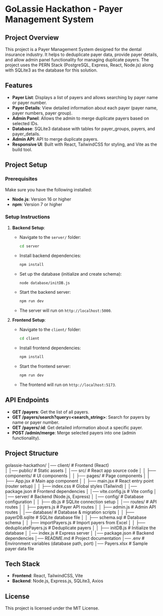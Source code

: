 # GoLassie Hackathon - Payer Management System

## Project Overview
This project is a Payer Management System designed for the dental insurance industry. It helps to deduplicate payer data, provide payer details, and allow admin panel functionality for managing duplicate payers. The project uses the PERN Stack (PostgreSQL, Express, React, Node.js) along with SQLite3 as the database for this solution.

## Features
- **Payer List**: Displays a list of payers and allows searching by payer name or payer number.
- **Payer Details**: View detailed information about each payer (payer name, payer numbers, payer group).
- **Admin Panel**: Allows the admin to merge duplicate payers based on selected IDs.
- **Database**: SQLite3 database with tables for payer_groups, payers, and payer_details.
- **Admin API**: API to merge duplicate payers.
- **Responsive UI**: Built with React, TailwindCSS for styling, and Vite as the build tool.

## Project Setup

### Prerequisites
Make sure you have the following installed:
- **Node.js**: Version 16 or higher
- **npm**: Version 7 or higher

### Setup Instructions
1. **Backend Setup**:
   - Navigate to the `server/` folder:
     ```bash
     cd server
     ```
   - Install backend dependencies:
     ```bash
     npm install
     ```
   - Set up the database (initialize and create schema):
     ```bash
     node database/initDB.js
     ```
   - Start the backend server:
     ```bash
     npm run dev
     ```
   - The server will run on `http://localhost:5000`.

2. **Frontend Setup**:
   - Navigate to the `client/` folder:
     ```bash
     cd client
     ```
   - Install frontend dependencies:
     ```bash
     npm install
     ```
   - Start the frontend server:
     ```bash
     npm run dev
     ```
   - The frontend will run on `http://localhost:5173`.

## API Endpoints
- **GET /payers**: Get the list of all payers.
- **GET /payers/search?query=<search_string>**: Search for payers by name or payer number.
- **GET /payers/:id**: Get detailed information about a specific payer.
- **POST /admin/merge**: Merge selected payers into one (admin functionality).

## Project Structure
golassie-hackathon/
│── client/                       # Frontend (React)<br>
│   │── public/                   # Static assets
│   │── src/                      # React app source code
│   │   ├── components/           # UI components
│   │   ├── pages/                # Page components
│   │   ├── App.jsx               # Main app component
│   │   ├── main.jsx              # React entry point (router setup)
│   │   ├── index.css             # Global styles (Tailwind)
│   │── package.json              # Frontend dependencies
│   │── vite.config.js            # Vite config
│
│── server/                       # Backend (Node.js, Express)
│   │── config/                   # Database configuration
│   │   ├── db.js                 # SQLite connection setup
│   │── routes/                   # API routes
│   │   ├── payers.js             # Payer API routes
│   │   ├── admin.js              # Admin API routes
│   │── database/                 # Database & migration scripts
│   │   ├── payerDB.sqlite        # SQLite database file
│   │   ├── schema.sql            # Database schema
│   │   ├── importPayers.js       # Import payers from Excel
│   │   ├── deduplicatePayers.js  # Deduplicate payers
│   │   ├── initDB.js             # Initialize the database
│   │── index.js                  # Express server
│   │── package.json              # Backend dependencies
│── README.md                     # Project documentation
│── .env                          # Environment variables (database path, port)
│── Payers.xlsx                   # Sample payer data file


## Tech Stack
- **Frontend**: React, TailwindCSS, Vite
- **Backend**: Node.js, Express.js, SQLite3, Axios

## License
This project is licensed under the MIT License.
